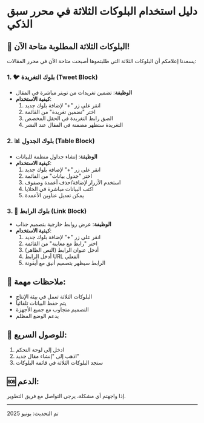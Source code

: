 # دليل استخدام البلوكات الثلاثة في محرر سبق الذكي

## 🎉 البلوكات الثلاثة المطلوبة متاحة الآن!

يسعدنا إعلامكم أن البلوكات الثلاثة التي طلبتموها أصبحت متاحة الآن في محرر المقالات:

### 1. 🐦 بلوك التغريدة (Tweet Block)
- **الوظيفة**: تضمين تغريدات من تويتر مباشرة في المقال
- **كيفية الاستخدام**:
  1. انقر على زر "+" لإضافة بلوك جديد
  2. اختر "تضمين تغريدة" من القائمة
  3. الصق رابط التغريدة في الحقل المخصص
  4. التغريدة ستظهر مضمنة في المقال عند النشر

### 2. 📊 بلوك الجدول (Table Block)
- **الوظيفة**: إنشاء جداول منظمة للبيانات
- **كيفية الاستخدام**:
  1. انقر على زر "+" لإضافة بلوك جديد
  2. اختر "جدول بيانات" من القائمة
  3. استخدم الأزرار لإضافة/حذف أعمدة وصفوف
  4. اكتب البيانات مباشرة في الخلايا
  5. يمكن تعديل عناوين الأعمدة

### 3. 🔗 بلوك الرابط (Link Block)
- **الوظيفة**: عرض روابط خارجية بتصميم جذاب
- **كيفية الاستخدام**:
  1. انقر على زر "+" لإضافة بلوك جديد
  2. اختر "رابط مع معاينة" من القائمة
  3. أدخل عنوان الرابط (النص الظاهر)
  4. أدخل الرابط URL الفعلي
  5. الرابط سيظهر بتصميم أنيق مع أيقونة

## 📝 ملاحظات مهمة:
- البلوكات الثلاثة تعمل في بيئة الإنتاج
- يتم حفظ البيانات تلقائياً
- التصميم متجاوب مع جميع الأجهزة
- يدعم الوضع المظلم

## 🚀 للوصول السريع:
1. ادخل إلى لوحة التحكم
2. اذهب إلى "إنشاء مقال جديد"
3. ستجد البلوكات الثلاثة في قائمة البلوكات

## 🆘 الدعم:
إذا واجهتم أي مشكلة، يرجى التواصل مع فريق التطوير.

---
تم التحديث: يونيو 2025 